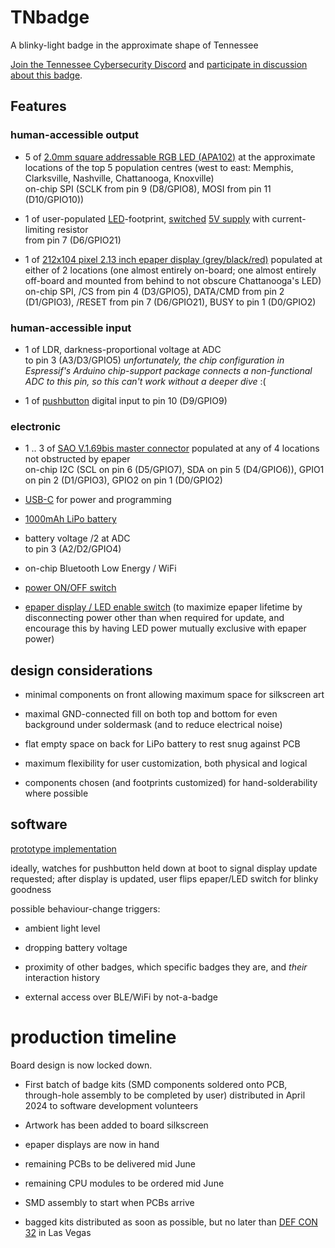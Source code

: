 # TNbadge

A blinky-light badge in the approximate shape of Tennessee

[Join the Tennessee Cybersecurity Discord](https://discord.gg/tninfosec) and
[participate in discussion about this badge](https://discord.com/channels/781280955667185686/1010244036612862144).

## Features

### human-accessible output
- 5 of [2.0mm square addressable RGB LED (APA102)](https://www.aliexpress.us/item/2251832665711027.html)
at the approximate locations of the top 5 population centres
(west to east: Memphis, Clarksville, Nashville, Chattanooga, Knoxville)  
on-chip SPI (SCLK from pin 9 (D8/GPIO8), MOSI from pin 11 (D10/GPIO10))

- 1 of user-populated [LED](https://www.aliexpress.us/item/3256802159185271.html)-footprint,
[switched](https://www.aliexpress.us/item/2251832541429715.html)
[5V supply](https://www.aliexpress.us/item/3256801453688823.html)
with current-limiting resistor  
from pin 7 (D6/GPIO21)

- 1 of [212x104 pixel 2.13 inch epaper display (grey/black/red)](https://www.aliexpress.us/item/3256806569318405.html)
populated at either of 2 locations
(one almost entirely on-board; one almost entirely off-board and mounted from behind to not obscure Chattanooga's LED)  
on-chip SPI, /CS from pin 4 (D3/GPIO5), DATA/CMD from pin 2 (D1/GPIO3), /RESET from pin 7 (D6/GPIO21), BUSY to pin 1 (D0/GPIO2)


### human-accessible input
- 1 of LDR, darkness-proportional voltage at ADC  
to pin 3 (A3/D3/GPIO5) *unfortunately, the chip configuration in Espressif's Arduino chip-support package connects a non-functional ADC to this pin, so this can't work without a deeper dive* :(

- 1 of [pushbutton](https://www.aliexpress.us/item/2251832616067755.html)
digital input to pin 10 (D9/GPIO9)


### electronic
- 1 .. 3 of [SAO V.1.69bis master connector](https://www.aliexpress.us/item/2251832874579437.html)
populated at any of 4 locations not obstructed by epaper  
on-chip I2C (SCL on pin 6 (D5/GPIO7), SDA on pin 5 (D4/GPIO6)), GPIO1 on pin 2 (D1/GPIO3), GPIO2 on pin 1 (D0/GPIO2)

- [USB-C](https://www.aliexpress.us/item/2251832621183502.html)
for power and programming

- [1000mAh LiPo battery](https://www.aliexpress.us/item/3256803012248557.html)

- battery voltage /2 at ADC  
to pin 3 (A2/D2/GPIO4)

- on-chip Bluetooth Low Energy / WiFi

- [power ON/OFF switch](https://www.aliexpress.us/item/2255799844067525.html)

- [epaper display / LED enable switch](https://www.aliexpress.us/item/2255799844067525.html)
(to maximize epaper lifetime by disconnecting power other than when required for update,
and encourage this by having LED power mutually exclusive with epaper power)

## design considerations
- minimal components on front allowing maximum space for silkscreen art

- maximal GND-connected fill on both top and bottom for even background under soldermask (and to reduce electrical noise)

- flat empty space on back for LiPo battery to rest snug against PCB

- maximum flexibility for user customization, both physical and logical

- components chosen (and footprints customized) for hand-solderability where possible

## software
[prototype implementation](https://github.com/eutectic6337/TNbadge/tree/main/software/prototype-1)

ideally, watches for pushbutton held down at boot to signal display update requested;
after display is updated, user flips epaper/LED switch for blinky goodness

possible behaviour-change triggers:
- ambient light level

- dropping battery voltage

- proximity of other badges, which specific badges they are, and *their* interaction history

- external access over BLE/WiFi by not-a-badge

# production timeline
Board design is now locked down.

- First batch of badge kits
(SMD components soldered onto PCB, through-hole assembly to be completed by user)
distributed in April 2024 to software development volunteers

- Artwork has been added to board silkscreen

- epaper displays are now in hand

- remaining PCBs to be delivered mid June

- remaining CPU modules to be ordered mid June

- SMD assembly to start when PCBs arrive

- bagged kits distributed as soon as possible, but no later than
[DEF CON 32](https://defcon.org) in Las Vegas
